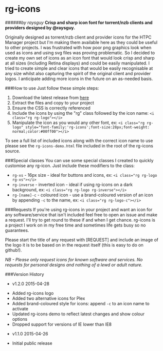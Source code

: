 # rg-icons
######*by raysguy*
**Crisp and sharp icon font for torrent/nzb clients and providers designed by @raysguy.**

Originally designed as torrent/nzb client and provider icons for the HTPC Manager project but I'm making them available here as they could be useful to other projects.  I was frustrated with how poor png graphics look when used as icons and using svg files was proving problematic.  So I decided to create my own set of icons as an icon font that would look crisp and sharp at all sizes (including Retina displays) and could be easily manipulated.  I tried to create simple and clear icons that would be easily recognisable at any size whilst also capturing the spirit of the original client and provider logos.  I anticipate adding more icons in the future on an as-needed basis.

###How to use
Just follow these simple steps:
 1. Download the latest release from [here](https://github.com/raysguy/rg-icons/releases/latest)
 2. Extract the files and copy to your project
 3. Ensure the CSS is correctly referenced
 4. Include the icons by using the "rg" class followed by the icon name: `<i class="rg rg-logo"></i>`
 5. Manipulate the icon as you would any other font, ex: `<i class="rg rg-logo" style="font-family:'rg-icons';font-size:28px;font-weight: normal;color:#00ff00"></i>`

To see a full list of included icons along with the correct icon name to use please see the `rg-icons-demo.html` file included in the root of the rg-icons source.
 
###Special classes
You can use some special classes I created to quickly customise any rg-icon.  Just include these modifiers to the class:
 * `rg-xs` - 16px size - ideal for buttons and icons, ex: `<i class="rg rg-logo rg-xs"></i>`
 * `rg-inverse` - inverted icon - ideal if using rg-icons on a dark background, ex: `<i class="rg rg-logo rg-inverse"></i>`
 * `rg-[name]-c` - coloured icon - use a brand-coloured version of an icon by appending `-c` to the name, ex: `<i class="rg rg-logo-c"></i>`
 
###Requests
If you're using rg-icons in your project and want an icon for any software/service that isn't included feel free to open an issue and make a request.  I'll try to get round to these if and when I get chance.  rg-icons is a project I work on in my free time and sometimes life gets busy so no guarantees.

Please start the title of any request with [REQUEST] and include an image of the logo it is to be based on in the request itself (this is easy to do on github!).

*NB - Please only request icons for known software and services.  No requests for personal designs and nothing of a lewd or adult nature.*

###Version History
 * v1.2.0 2015-04-28
  - Added rg-icons logo
  - Added two alternative icons for Plex
  - Added brand-coloured style for icons: append `-c` to an icon name to activate
  - Updated rg-icons demo to reflect latest changes and show colour options
  - Dropped support for versions of IE lower than IE8

 * v1.1.0 2015-04-26
  - Initial public release
